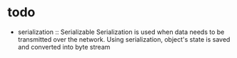 # todo
* serialization :: Serializable
    Serialization is used when data needs to be transmitted over the network. Using serialization, object's state is saved and converted into byte stream

